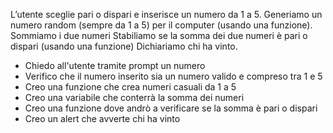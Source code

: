 L’utente sceglie pari o dispari e inserisce un numero da 1 a 5.
Generiamo un numero random (sempre da 1 a 5) per il computer (usando una funzione).
Sommiamo i due numeri
Stabiliamo se la somma dei due numeri è pari o dispari (usando una funzione)
Dichiariamo chi ha vinto.

- Chiedo all'utente tramite prompt un numero
- Verifico che il numero inserito sia un numero valido e compreso tra 1 e 5
- Creo una funzione che crea numeri casuali da 1 a 5
- Creo una variabile che conterrà la somma dei numeri
- Creo una funzione dove andrò a verificare se la somma è pari o dispari
- Creo un alert che avverte chi ha vinto